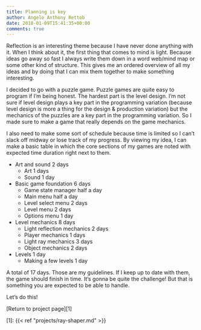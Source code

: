 ```yaml
---
title: Planning is key
author: Angelo Anthony Rettob
date: 2018-01-09T15:41:35+00:00
comments: true
---
```

Reflection is an interesting theme because I have never done anything with it. When I think about it, the first thing that comes to mind is light. Because ideas go away so fast I always write them down in a word web/mind map or some other kind of structure. This gives me an ordered overview of all my ideas and by doing that I can mix them together to make something interesting.

I decided to go with a puzzle game. Puzzle games are quite easy to program if I&#8217;m being honest. The hardest part is the level design. I&#8217;m not sure if level design plays a key part in the programming variation (because level design is more a thing for the design & production variation) but the mechanics of the puzzles are a key part in the programming variation. So I made sure to make a game that really depends on the game mechanics.

I also need to make some sort of schedule because time is limited so I can&#8217;t slack off midway or lose track of my progress. By viewing my idea, I can make a basic table in which the core sections of my games are noted with expected time duration right next to them.

  * Art and sound 2 days 
      * Art 1 days
      * Sound 1 day
  * Basic game foundation 6 days 
      * Game state manager half a day
      * Main menu half a day
      * Level select menu 2 days
      * Level menu 2 days
      * Options menu 1 day
  * Level mechanics 8 days 
      * Light reflection mechanics 2 days
      * Player mechanics 1 days
      * Light ray mechanics 3 days
      * Object mechanics 2 days
  * Levels 1 day 
      * Making a few levels 1 day

A total of 17 days. Those are my guidelines. If I keep up to date with them, the game should finish in time. It&#8217;s gonna be quite the challenge! But that is something you are expected to be able to handle.

Let&#8217;s do this!

[Return to project page][1]

 [1]: {{< ref "projects/ray-shaper.md" >}}